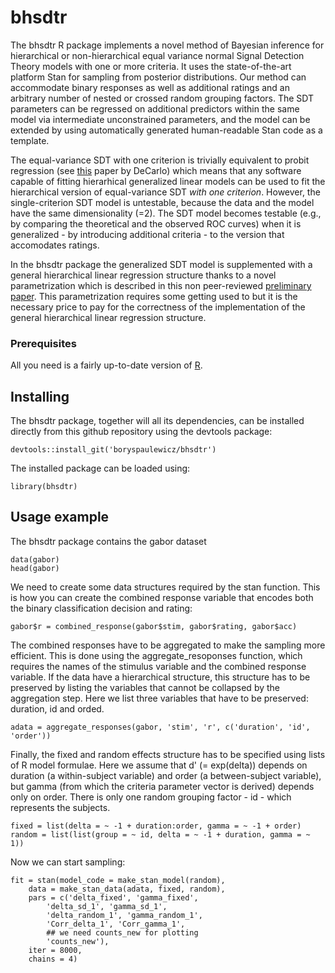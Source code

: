 # bhsdtr

The bhsdtr R package implements a novel method of Bayesian inference
for hierarchical or non-hierarchical equal variance normal Signal
Detection Theory models with one or more criteria. It uses the
state-of-the-art platform Stan for sampling from posterior
distributions. Our method can accommodate binary responses as well as
additional ratings and an arbitrary number of nested or crossed random
grouping factors. The SDT parameters can be regressed on additional
predictors within the same model via intermediate unconstrained
parameters, and the model can be extended by using automatically
generated human-readable Stan code as a template.

The equal-variance SDT with one criterion is trivially equivalent to
probit regression (see
[this](http://www.columbia.edu/~ld208/psymeth98.pdf) paper by DeCarlo)
which means that any software capable of fitting hierarhical
generalized linear models can be used to fit the hierarchical version
of equal-variance SDT *with one criterion*. However, the
single-criterion SDT model is untestable, because the data and the
model have the same dimensionality (=2). The SDT model becomes
testable (e.g., by comparing the theoretical and the observed ROC
curves) when it is generalized - by introducing additional criteria -
to the version that accomodates ratings.

In the bhsdtr package the generalized SDT model is supplemented with a
general hierarchical linear regression structure thanks to a novel
parametrization which is described in this non peer-reviewed
[preliminary
paper](https://github.com/boryspaulewicz/bhsdtr/tree/master/inst/preprint/paper.pdf). This
parametrization requires some getting used to but it is the necessary
price to pay for the correctness of the implementation of the general
hierarchical linear regression structure.

### Prerequisites

All you need is a fairly up-to-date version of
[R](https://www.r-project.org/).

## Installing

The bhsdtr package, together will all its dependencies, can be
installed directly from this github repository using the devtools
package:

```
devtools::install_git('boryspaulewicz/bhsdtr')
```

The installed package can be loaded using:

```
library(bhsdtr)
```

## Usage example

The bhsdtr package contains the gabor dataset


```
data(gabor)
head(gabor)
```

We need to create some data structures required by the stan
function. This is how you can create the combined response variable
that encodes both the binary classification decision and rating:

```
gabor$r = combined_response(gabor$stim, gabor$rating, gabor$acc)
```

The combined responses have to be aggregated to make the sampling more
efficient. This is done using the aggregate_resoponses function, which
requires the names of the stimulus variable and the combined response
variable. If the data have a hierarchical structure, this structure
has to be preserved by listing the variables that cannot be collapsed
by the aggregation step. Here we list three variables that have to be
preserved: duration, id and orded.

```
adata = aggregate_responses(gabor, 'stim', 'r', c('duration', 'id', 'order'))
```

Finally, the fixed and random effects structure has to be specified
using lists of R model formulae. Here we assume that d' (= exp(delta))
depends on duration (a within-subject variable) and order (a
between-subject variable), but gamma (from which the criteria
parameter vector is derived) depends only on order. There is only one
random grouping factor - id - which represents the subjects.

```
fixed = list(delta = ~ -1 + duration:order, gamma = ~ -1 + order)
random = list(list(group = ~ id, delta = ~ -1 + duration, gamma = ~ 1))
```

Now we can start sampling:

```
fit = stan(model_code = make_stan_model(random),
    data = make_stan_data(adata, fixed, random),
    pars = c('delta_fixed', 'gamma_fixed',
        'delta_sd_1', 'gamma_sd_1',
        'delta_random_1', 'gamma_random_1',
        'Corr_delta_1', 'Corr_gamma_1',
        ## we need counts_new for plotting
        'counts_new'),
    iter = 8000,
    chains = 4)
```
